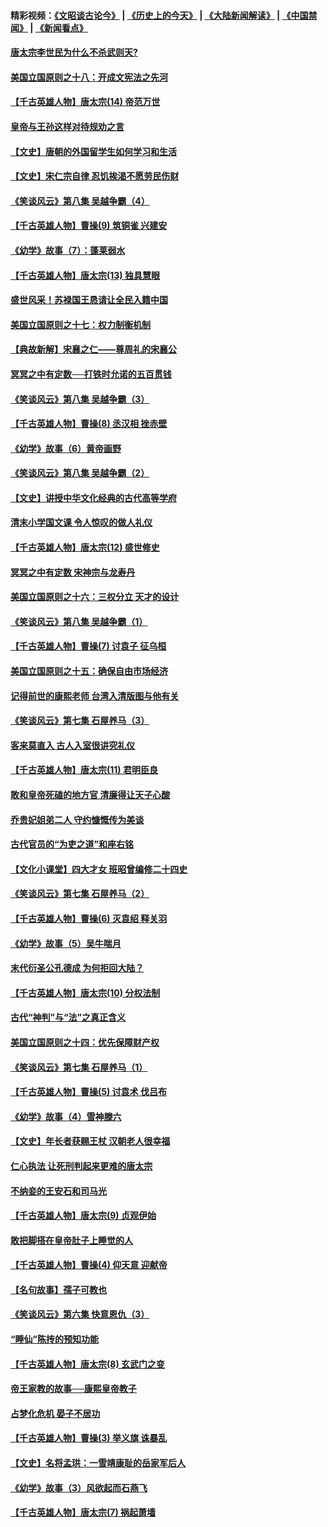 #### 精彩视频：[《文昭谈古论今》](http://45.32.25.56/wenzhao) | [《历史上的今天》](http://45.32.25.56/today-in-history) | [《大陆新闻解读》](http://45.32.25.56/ntdtv-comedy) | [《中国禁闻》](http://45.32.25.56/ntdtv-news) | [《新闻看点》](http://45.32.25.56/news-insight) 

 #### [唐太宗李世民为什么不杀武则天?](../pages/nsc975/n11034040.md?t=02100854) 

#### [美国立国原则之十八：开成文宪法之先河](../pages/nsc975/n11008526.md?t=02100854) 

#### [【千古英雄人物】唐太宗(14) 帝范万世](../pages/nsc975/n8034234.md?t=02100854) 

#### [皇帝与王孙这样对待规劝之言](../pages/nsc975/n10994666.md?t=02100854) 

#### [【文史】唐朝的外国留学生如何学习和生活](../pages/nsc975/n11010825.md?t=02100854) 

#### [【文史】宋仁宗自律 忍饥挨渴不愿劳民伤财](../pages/nsc975/n10997349.md?t=02100854) 

#### [《笑谈风云》第八集 吴越争霸（4）](../pages/nsc975/n11010924.md?t=02100854) 

#### [【千古英雄人物】曹操(9) 筑铜雀 兴建安](../pages/nsc975/n7662497.md?t=02100854) 

#### [《幼学》故事（7）：蓬莱弱水](../pages/nsc975/n10990547.md?t=02100854) 

#### [【千古英雄人物】唐太宗(13) 独具慧眼](../pages/nsc975/n8034179.md?t=02100854) 

#### [盛世风采！苏禄国王恳请让全民入籍中国](../pages/nsc975/n10992284.md?t=02100854) 

#### [美国立国原则之十七：权力制衡机制](../pages/nsc975/n11002624.md?t=02100854) 

#### [【典故新解】宋襄之仁——尊周礼的宋襄公](../pages/nsc975/n11018653.md?t=02100854) 

#### [冥冥之中有定数──打铁时允诺的五百贯钱](../pages/nsc975/n334213.md?t=02100854) 

#### [《笑谈风云》第八集 吴越争霸（3）](../pages/nsc975/n11010889.md?t=02100854) 

#### [【千古英雄人物】曹操(8) 丞汉相 挫赤壁](../pages/nsc975/n7662490.md?t=02100854) 

#### [《幼学》故事（6）黄帝画野](../pages/nsc975/n10990546.md?t=02100854) 

#### [《笑谈风云》第八集 吴越争霸（2）](../pages/nsc975/n10996834.md?t=02100854) 

#### [【文史】讲授中华文化经典的古代高等学府](../pages/nsc975/n11003895.md?t=02100854) 

#### [清末小学国文课 令人惊叹的做人礼仪](../pages/nsc975/n10980226.md?t=02100854) 

#### [【千古英雄人物】唐太宗(12) 盛世修史](../pages/nsc975/n8034115.md?t=02100854) 

#### [冥冥之中有定数 宋神宗与龙寿丹](../pages/nsc975/n11008770.md?t=02100854) 

#### [美国立国原则之十六：三权分立 天才的设计](../pages/nsc975/n10991293.md?t=02100854) 

#### [《笑谈风云》第八集 吴越争霸（1）](../pages/nsc975/n10987751.md?t=02100854) 

#### [【千古英雄人物】曹操(7) 讨袁子 征乌桓](../pages/nsc975/n7662459.md?t=02100854) 

#### [美国立国原则之十五：确保自由市场经济](../pages/nsc975/n10957715.md?t=02100854) 

#### [记得前世的康熙老师 台湾入清版图与他有关](../pages/nsc975/n11004761.md?t=02100854) 

#### [《笑谈风云》第七集 石屋养马（3）](../pages/nsc975/n10964155.md?t=02100854) 

#### [客来莫直入 古人入室很讲究礼仪](../pages/nsc975/n11002636.md?t=02100854) 

#### [【千古英雄人物】唐太宗(11) 君明臣良](../pages/nsc975/n8030388.md?t=02100854) 

#### [敢和皇帝死磕的地方官 清廉得让天子心酸](../pages/nsc975/n10999336.md?t=02100854) 

#### [乔贵妃姐弟二人 守约慷慨传为美谈](../pages/nsc975/n10842491.md?t=02100854) 

#### [古代官员的“为吏之道”和座右铭](../pages/nsc975/n10989890.md?t=02100854) 

#### [【文化小课堂】四大才女 班昭曾编修二十四史](../pages/nsc975/n10996143.md?t=02100854) 

#### [《笑谈风云》第七集 石屋养马（2）](../pages/nsc975/n10964109.md?t=02100854) 

#### [【千古英雄人物】曹操(6) 灭袁绍 释关羽](../pages/nsc975/n7662436.md?t=02100854) 

#### [《幼学》故事（5）吴牛喘月](../pages/nsc975/n10806013.md?t=02100854) 

#### [末代衍圣公孔德成 为何拒回大陆？](../pages/nsc975/n10992548.md?t=02100854) 

#### [【千古英雄人物】唐太宗(10) 分权法制](../pages/nsc975/n8025970.md?t=02100854) 

#### [古代“神判”与“法”之真正含义](../pages/nsc975/n10982291.md?t=02100854) 

#### [美国立国原则之十四：优先保障财产权](../pages/nsc975/n10954086.md?t=02100854) 

#### [《笑谈风云》第七集 石屋养马（1）](../pages/nsc975/n10964072.md?t=02100854) 

#### [【千古英雄人物】曹操(5) 讨袁术 伐吕布](../pages/nsc975/n7637126.md?t=02100854) 

#### [《幼学》故事（4）雪神滕六](../pages/nsc975/n10806012.md?t=02100854) 

#### [【文史】年长者获赐王杖 汉朝老人很幸福](../pages/nsc975/n10980263.md?t=02100854) 

#### [仁心执法 让死刑判起来更难的唐太宗](../pages/nsc975/n10979954.md?t=02100854) 

#### [不纳妾的王安石和司马光](../pages/nsc975/n2647438.md?t=02100854) 

#### [【千古英雄人物】唐太宗(9) 贞观伊始](../pages/nsc975/n8022938.md?t=02100854) 

#### [敢把脚搭在皇帝肚子上睡觉的人](../pages/nsc975/n10975530.md?t=02100854) 

#### [【千古英雄人物】曹操(4) 仰天意 迎献帝](../pages/nsc975/n7637003.md?t=02100854) 

#### [【名句故事】孺子可教也](../pages/nsc975/n10371944.md?t=02100854) 

#### [《笑谈风云》第六集 快意恩仇（3）](../pages/nsc975/n10953824.md?t=02100854) 

#### [“睡仙”陈抟的预知功能](../pages/nsc975/n10955272.md?t=02100854) 

#### [【千古英雄人物】唐太宗(8) 玄武门之变](../pages/nsc975/n7979461.md?t=02100854) 

#### [帝王家教的故事──康熙皇帝教子](../pages/nsc975/n10764254.md?t=02100854) 

#### [占梦化危机 晏子不居功](../pages/nsc975/n232663.md?t=02100854) 

#### [【千古英雄人物】曹操(3) 举义旗 诛暴乱](../pages/nsc975/n7576061.md?t=02100854) 

#### [【文史】名将孟珙：一雪靖康耻的岳家军后人](../pages/nsc975/n10949269.md?t=02100854) 

#### [《幼学》故事（3）风欲起而石燕飞](../pages/nsc975/n10806010.md?t=02100854) 

#### [【千古英雄人物】唐太宗(7) 祸起萧墙](../pages/nsc975/n7979459.md?t=02100854) 

